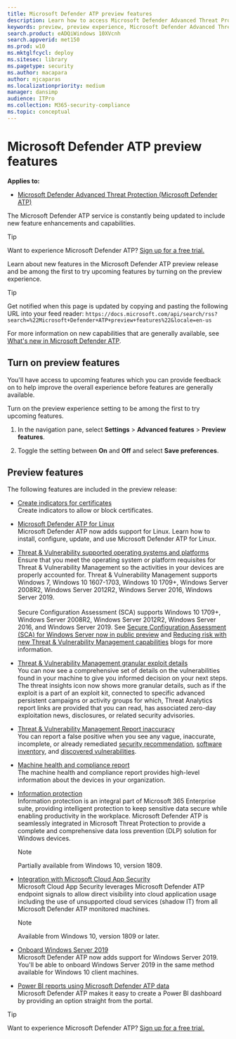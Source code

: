 ```yaml
---
title: Microsoft Defender ATP preview features
description: Learn how to access Microsoft Defender Advanced Threat Protection preview features.
keywords: preview, preview experience, Microsoft Defender Advanced Threat Protection, features, updates
search.product: eADQiWindows 10XVcnh
search.appverid: met150
ms.prod: w10
ms.mktglfcycl: deploy
ms.sitesec: library
ms.pagetype: security
ms.author: macapara
author: mjcaparas
ms.localizationpriority: medium
manager: dansimp
audience: ITPro
ms.collection: M365-security-compliance 
ms.topic: conceptual
---
```


# Microsoft Defender ATP preview features

**Applies to:**
- [Microsoft Defender Advanced Threat Protection (Microsoft Defender ATP)](https://go.microsoft.com/fwlink/p/?linkid=2069559)

The Microsoft Defender ATP service is constantly being updated to include new feature enhancements and capabilities.

> [!TIP]
> Want to experience Microsoft Defender ATP? [Sign up for a free trial.](https://www.microsoft.com/microsoft-365/windows/microsoft-defender-atp?ocid=docs-wdatp-preview-abovefoldlink)

Learn about new features in the Microsoft Defender ATP preview release and be among the first to try upcoming features by turning on the preview experience.

>[!TIP]
>Get notified when this page is updated by copying and pasting the following URL into your feed reader: `https://docs.microsoft.com/api/search/rss?search=%22Microsoft+Defender+ATP+preview+features%22&locale=en-us`

For more information on new capabilities that are generally available, see [What's new in Microsoft Defender ATP](whats-new-in-microsoft-defender-atp.md).

## Turn on preview features

You'll have access to upcoming features which you can provide feedback on to help improve the overall experience before features are generally available.

Turn on the preview experience setting to be among the first to try upcoming features.

1. In the navigation pane, select **Settings** > **Advanced features** > **Preview features**.

2. Toggle the setting between **On** and **Off** and select **Save preferences**.

## Preview features

The following features are included in the preview release:
- [Create indicators for certificates](manage-indicators.md) <br> Create indicators to allow or block certificates. 

- [Microsoft Defender ATP for Linux](microsoft-defender-atp-linux.md) <br> Microsoft Defender ATP now adds support for Linux. Learn how to install, configure, update, and use Microsoft Defender ATP for Linux.

 - [Threat & Vulnerability supported operating systems and platforms](https://docs.microsoft.com/windows/security/threat-protection/microsoft-defender-atp/tvm-supported-os) <BR> Ensure that you meet the operating system or platform requisites for Threat & Vulnerability Management so the activities in your devices are properly accounted for. Threat & Vulnerability Management supports Windows 7, Windows 10 1607-1703, Windows 10 1709+, Windows Server 2008R2, Windows Server 2012R2, Windows Server 2016, Windows Server 2019. <BR> <BR> Secure Configuration Assessment (SCA) supports Windows 10 1709+, Windows Server 2008R2, Windows Server 2012R2, Windows Server 2016, and Windows Server 2019. See [Secure Configuration Assessment (SCA) for Windows Server now in public preview](https://techcommunity.microsoft.com/t5/microsoft-defender-atp/secure-configuration-assessment-sca-for-windows-server-now-in/ba-p/1243885) and [Reducing risk with new Threat & Vulnerability Management capabilities](https://techcommunity.microsoft.com/t5/microsoft-defender-atp/reducing-risk-with-new-threat-amp-vulnerability-management/ba-p/978145) blogs for more information.

- [Threat & Vulnerability Management granular exploit details](https://docs.microsoft.com/windows/security/threat-protection/microsoft-defender-atp/tvm-weaknesses) <BR> You can now see a comprehensive set of details on the vulnerabilities found in your machine to give you informed decision on your next steps. The threat insights icon now shows more granular details, such as if the exploit is a part of an exploit kit, connected to specific advanced persistent campaigns or activity groups for which, Threat Analytics report links are provided that you can read, has associated zero-day exploitation news, disclosures, or related security advisories.
 
 - [Threat & Vulnerability Management Report inaccuracy](https://docs.microsoft.com/windows/security/threat-protection/microsoft-defender-atp/tvm-security-recommendation#report-inaccuracy) <BR> You can report a false positive when you see any vague, inaccurate, incomplete, or already remediated [security recommendation](https://docs.microsoft.com/windows/security/threat-protection/microsoft-defender-atp/tvm-security-recommendation#report-inaccuracy), [software inventory](https://docs.microsoft.com/windows/security/threat-protection/microsoft-defender-atp/tvm-software-inventory#report-inaccuracy), and [discovered vulnerabilities](https://docs.microsoft.com/windows/security/threat-protection/microsoft-defender-atp/tvm-weaknesses#report-inaccuracy).  

- [Machine health and compliance report](machine-reports.md) <br/> The machine health and compliance report provides high-level information about the devices in your organization.

- [Information protection](information-protection-in-windows-overview.md)<BR>
Information protection is an integral part of Microsoft 365 Enterprise suite, providing intelligent protection to keep sensitive data secure while enabling productivity in the workplace. Microsoft Defender ATP is seamlessly integrated in Microsoft Threat Protection to provide a complete and comprehensive data loss prevention (DLP) solution for Windows devices.

    >[!NOTE]
    >Partially available from Windows 10, version 1809.

- [Integration with Microsoft Cloud App Security](microsoft-cloud-app-security-integration.md) <BR> Microsoft Cloud App Security leverages Microsoft Defender ATP endpoint signals to allow direct visibility into cloud application usage including the use of unsupported cloud services (shadow IT) from all Microsoft Defender ATP monitored machines.

    >[!NOTE]
    >Available from Windows 10, version 1809 or later.

- [Onboard Windows Server 2019](https://docs.microsoft.com/windows/security/threat-protection/microsoft-defender-atp/configure-server-endpoints#windows-server-version-1803-and-windows-server-2019) <BR> Microsoft Defender ATP now adds support for Windows Server 2019. You'll be able to onboard Windows Server 2019 in the same method available for Windows 10 client machines.

- [Power BI reports using Microsoft Defender ATP data](powerbi-reports.md) <br>
Microsoft Defender ATP makes it easy to create a Power BI dashboard by providing an option straight from the portal.

> [!TIP] 
> Want to experience Microsoft Defender ATP? [Sign up for a free trial.](https://www.microsoft.com/microsoft-365/windows/microsoft-defender-atp?ocid=docs-wdatp-preview-belowfoldlink)  
